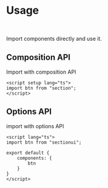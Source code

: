 # Usage

<br />

Import components directly and use it.


## Composition API

Import with composition API

```vue
<script setup lang="ts">
import btn from "section";
</script>

```

## Options API


import with options API 

```vue
<script lang="ts">
import btn from "sectionui";

export default {
    components: {
        btn
    }
}
</script>

```

